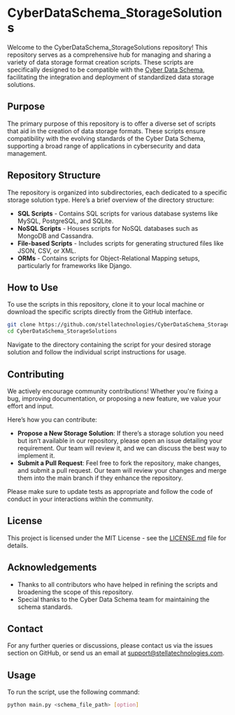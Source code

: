 
# CyberDataSchema_StorageSolutions

Welcome to the CyberDataSchema_StorageSolutions repository! This repository serves as a comprehensive hub for managing and sharing a variety of data storage format creation scripts. These scripts are specifically designed to be compatible with the [Cyber Data Schema](https://github.com/stellatechnologies/CyberDataSchema), facilitating the integration and deployment of standardized data storage solutions.

## Purpose

The primary purpose of this repository is to offer a diverse set of scripts that aid in the creation of data storage formats. These scripts ensure compatibility with the evolving standards of the Cyber Data Schema, supporting a broad range of applications in cybersecurity and data management.

## Repository Structure

The repository is organized into subdirectories, each dedicated to a specific storage solution type. Here’s a brief overview of the directory structure:

- **SQL Scripts** - Contains SQL scripts for various database systems like MySQL, PostgreSQL, and SQLite.
- **NoSQL Scripts** - Houses scripts for NoSQL databases such as MongoDB and Cassandra.
- **File-based Scripts** - Includes scripts for generating structured files like JSON, CSV, or XML.
- **ORMs** - Contains scripts for Object-Relational Mapping setups, particularly for frameworks like Django.


## How to Use

To use the scripts in this repository, clone it to your local machine or download the specific scripts directly from the GitHub interface.

```bash
git clone https://github.com/stellatechnologies/CyberDataSchema_StorageSolutions.git
cd CyberDataSchema_StorageSolutions
```

Navigate to the directory containing the script for your desired storage solution and follow the individual script instructions for usage.

## Contributing

We actively encourage community contributions! Whether you're fixing a bug, improving documentation, or proposing a new feature, we value your effort and input.

Here’s how you can contribute:

- **Propose a New Storage Solution**: If there’s a storage solution you need but isn’t available in our repository, please open an issue detailing your requirement. Our team will review it, and we can discuss the best way to implement it.
- **Submit a Pull Request**: Feel free to fork the repository, make changes, and submit a pull request. Our team will review your changes and merge them into the main branch if they enhance the repository.

Please make sure to update tests as appropriate and follow the code of conduct in your interactions within the community.

## License

This project is licensed under the MIT License - see the [LICENSE.md](LICENSE.md) file for details.

## Acknowledgements

- Thanks to all contributors who have helped in refining the scripts and broadening the scope of this repository.
- Special thanks to the Cyber Data Schema team for maintaining the schema standards.

## Contact

For any further queries or discussions, please contact us via the issues section on GitHub, or send us an email at support@stellatechnologies.com.

## Usage

To run the script, use the following command:

```bash
python main.py <schema_file_path> [option]
```

